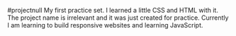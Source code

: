 #projectnull
My first practice set. I learned a little CSS and HTML with it. The project name is irrelevant and it was just created for practice. Currently I am learning to build responsive websites and learning JavaScript.
